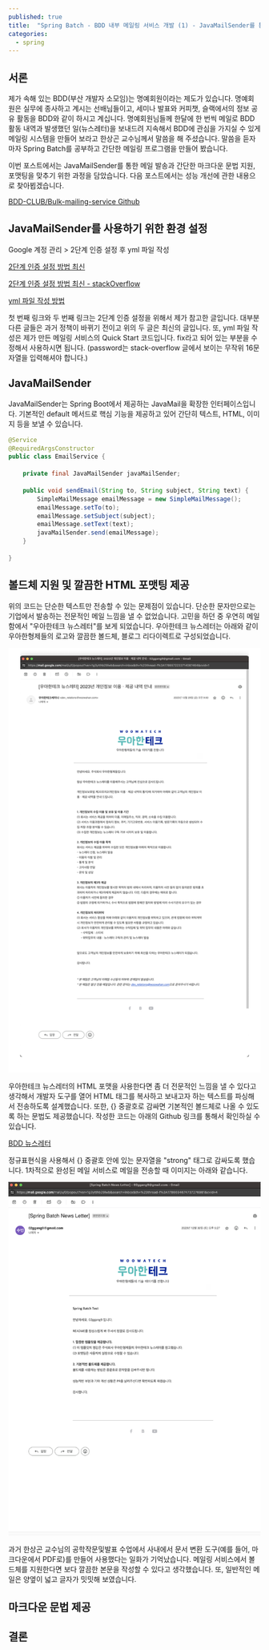 ```yaml
---
published: true
title:  "Spring Batch - BDD 내부 메일링 서비스 개발 (1) - JavaMailSender를 통한 메일 발송과 마크다운 문법 지원, 메일 포맷팅"
categories:
  - spring
---
```


## 서론

제가 속해 있는 BDD(부산 개발자 소모임)는 명예회원이라는 제도가 있습니다. 명예회원은 실무에 종사하고 계시는 선배님들이고, 세미나 발표와 커피챗, 슬랙에서의 정보 공유 활동을 BDD와 같이 하시고 계십니다. 명예회원님들께 한달에 한 번씩 메일로 BDD 활동 내역과 발생했던 일(뉴스레터)을 보내드려 지속해서 BDD에 관심을 가지실 수 있게 메일링 시스템을 만들어 보라고 한상곤 교수님께서 말씀을 해 주셨습니다. 말씀을 듣자마자 Spring Batch를 공부하고 간단한 메일링 프로그램을 만들어 봤습니다.

이번 포스트에서는 JavaMailSender를 통한 메일 발송과 간단한 마크다운 문법 지원, 포맷팅을 맞추기 위한 과정을 담았습니다. 다음 포스트에서는 성능 개선에 관한 내용으로 찾아뵙겠습니다.

[BDD-CLUB/Bulk-mailing-service Github](https://github.com/BDD-CLUB/bulk-mailing-service)

## JavaMailSender를 사용하기 위한 환경 설정

Google 계정 관리 > 2단계 인증 설정 후 yml 파일 작성

[2단계 인증 설정 방법 최신](https://goodteacher.tistory.com/8)

[2단계 인증 설정 방법 최신 - stackOverflow](https://stackoverflow.com/questions/72930539/javax-mail-authenticationfailedexception-535-5-7-8-username-and-password-not-ac)

[yml 파일 작성 방법](https://github.com/BDD-CLUB/bulk-mailing-service#3-applicationyml-%ED%8C%8C%EC%9D%BC-%EC%B6%94%EA%B0%80)

첫 번째 링크와 두 번째 링크는 2단계 인증 설정을 위해서 제가 참고한 글입니다. 대부분 다른 글들은 과거 정책이 바뀌기 전이고 위의 두 글은 최신의 글입니다. 또, yml 파일 작성은 제가 만든 메일링 서비스의 Quick Start 코드입니다. fix라고 되어 있는 부분을 수정해서 사용하시면 됩니다. (password는 stack-overflow 글에서 보이는 무작위 16문자열을 입력해셔야 합니다.)

## JavaMailSender

JavaMailSender는 Spring Boot에서 제공하는 JavaMail을 확장한 인터페이스입니다. 기본적인 default 메서드로 핵심 기능을 제공하고 있어 간단히 텍스트, HTML, 이미지 등을 보낼 수 있습니다.

~~~java
@Service
@RequiredArgsConstructor
public class EmailService {

    private final JavaMailSender javaMailSender;

    public void sendEmail(String to, String subject, String text) {
        SimpleMailMessage emailMessage = new SimpleMailMessage();
        emailMessage.setTo(to);
        emailMessage.setSubject(subject);
        emailMessage.setText(text);
        javaMailSender.send(emailMessage);
    }

}
~~~

## 볼드체 지원 및 깔끔한 HTML 포맷팅 제공

위의 코드는 단순한 텍스트만 전송할 수 있는 문제점이 있습니다. 단순한 문자만으로는 기업에서 발송하는 전문적인 메일 느낌을 낼 수 없었습니다. 고민을 하던 중 우연히 메일함에서 "우아한테크 뉴스레터"를 보게 되었습니다. 우아한테크 뉴스레터는 아래와 같이 우아한형제들의 로고와 깔끔한 볼드체, 블로그 리다이렉트로 구성되었습니다.

![우아한테크 뉴스레터](https://github.com/02ggang9/02ggang9.github.io/blob/master/_posts/images/spring/batch/블로그글/우아한뉴스레터.png?raw=true)

우아한테크 뉴스레터의 HTML 포맷을 사용한다면 좀 더 전문적인 느낌을 낼 수 있다고 생각해서 개발자 도구를 열어 HTML 태그를 복사하고 보내고자 하는 텍스트를 파싱해서 전송하도록 설계했습니다. 또한, {} 중괄호로 감싸면 기본적인 볼드체로 나올 수 있도록 하는 문법도 제공했습니다. 작성한 코드는 아래의 Github 링크를 통해서 확인하실 수 있습니다.

[BDD 뉴스레터](https://github.com/BDD-CLUB/bulk-mailing-service/blob/e1fa6e688f3462f7d000ad1394ac410383aa2a14/src/main/java/io/springbatch/springbatch/service/EmailService.java)

정규표현식을 사용해서 {} 중괄호 안에 있는 문자열을 "strong" 태그로 감싸도록 했습니다. 1차적으로 완성된 메일 서비스로 메일을 전송할 때 이미지는 아래와 같습니다.

![1차 뉴스레터](https://github.com/02ggang9/02ggang9.github.io/blob/master/_posts/images/spring/batch/블로그글/1차뉴스레터.png?raw=true)



과거 한상곤 교수님의 공학작문및발표 수업에서 사내에서 문서 변환 도구(예를 들어, 마크다운에서 PDF로)를 만들어 사용했다는 일화가 기억났습니다. 메일링 서비스에서 볼드체를 지원한다면 보다 깔끔한 본문을 작성할 수 있다고 생각했습니다. 또, 일반적인 메일은 양옆이 넓고 글자가 밋밋해 보였습니다.



## 마크다운 문법 제공 



## 결론


